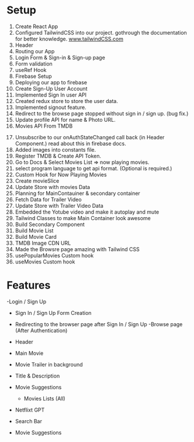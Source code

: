 
# Setup

1. Create React App
2. Configured TailwindCSS into our project. gothrough the documentation for better knowledge. www.tailwindCSS.com
3. Header
4. Routing our App
5. Login Form & Sign-in & Sign-up page
6. Form validation
7. useRef Hook
8. Firebase Setup
9. Deploying our app to firebase
10. Create Sign-Up User Account
11. Implemented Sign In user API
12. Created redux store to store the user data.
13. Implemented signout feature.
14. Redirect to the browse page stopped  without sign in / sign up. (bug fix.)
15. Update profile API for name & Photo URL.
16. Movies API From TMDB 
<!-- 15. Update profile API for name & Photo URL(from my side, photo url kept in hold.).
16. when used login can't go to login / sign in page. another bug fix (opposite to 14th point). -->
17. Unsubscribe to our onAuthStateChanged call back (in Header Component.) read about this in firebase docs.
18. Added images into constants file.
19. Register TMDB & Create API Token.
20. Go to Docs & Select Movies List => now playing movies.
21. select program language to get api format. (Optional is required.)
22. Custom Hook for Now Playing Movies
23. Create movieSlice
24. Update Store with movies Data
25. Planning for MainContauiner & secondary container
26. Fetch Data for Trailer Video
27. Update Store with Trailer Video Data
28. Embedded the Yotube video and make it autoplay and mute
29. Tailwind Classes to make Main Container look awesome
30. Build Secondary Component
31. Build Movie List
32. Build Movie Card
33. TMDB Image CDN URL
34. Made the Browsre page amazing with Tailwind CSS
35. usePopularMovies Custom hook
36. useMovies Custom hook



# Features

-Login / Sign Up
  - Sign In / Sign Up Form Creation
  - Redirecting to the browser page after Sign In / Sign Up
-Browse page (After Authentication)
 - Header
 - Main Movie
  - Movie Trailer in background
  - Title & Description
  - Movie Suggestions 
    - Movies Lists (All)

- Netflixt GPT
 - Search Bar
 - Movie Suggestions    
